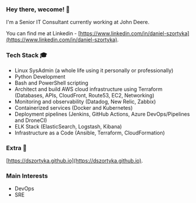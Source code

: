 ### Hey there, wecome! 👋

I'm a Senior IT Consultant currently working at John Deere.

You can find me at Linkedin - [https://www.linkedin.com/in/daniel-szortyka](https://www.linkedin.com/in/daniel-szortyka).



### Tech Stack 🎓

- Linux SysAdmin (a whole life using it personally or professionally)
- Python Development
- Bash and PowerShell scripting
- Architect and build AWS cloud infrastructure using Terraform (Databases, APIs, CloudFront, Route53, EC2, Networking)
- Monitoring and observability (Datadog, New Relic, Zabbix)
- Containerized services (Docker and Kubernetes)
- Deployment pipelines (Jenkins, GitHub Actions, Azure DevOps/Pipelines and DroneCI)
- ELK Stack (ElasticSearch, Logstash, Kibana)
- Infrastructure as a Code (Ansible, Terraform, CloudFormation)



### Extra 📜 

[https://dszortyka.github.io](https://dszortyka.github.io).



### Main Interests 

- DevOps
- SRE


<!--
**dszortyka/dszortyka** is a ✨ _special_ ✨ repository because its `README.md` (this file) appears on your GitHub profile.

Here are some ideas to get you started:

- 🔭 I’m currently working on ...
- 🌱 I’m currently learning ...
- 👯 I’m looking to collaborate on ...
- 🤔 I’m looking for help with ...
- 💬 Ask me about ...
- 📫 How to reach me: ...
- 😄 Pronouns: ...
- ⚡ Fun fact: ...
-->
